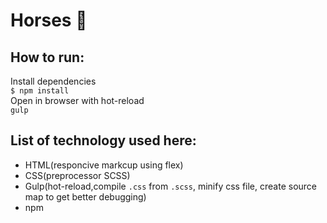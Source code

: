 # Horses 🐎
## How to run: 
Install dependencies \
```$ npm install``` \
Open in browser with hot-reload \
```gulp``` 
## List of technology used here:
- HTML(responcive markcup using flex)
- CSS(preprocessor SCSS)
- Gulp(hot-reload,compile `.css` from `.scss`, minify css file, create source map to get better debugging)
- npm
